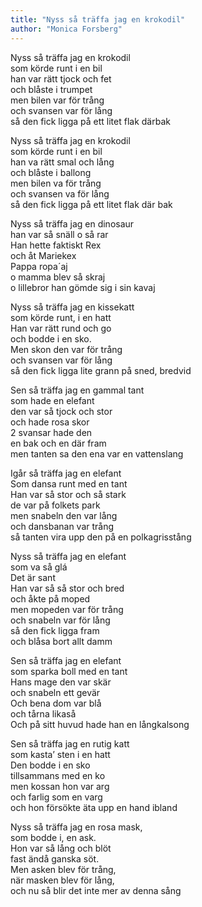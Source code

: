 ```yaml
---
title: "Nyss så träffa jag en krokodil"
author: "Monica Forsberg"
---
```


Nyss så träffa jag en krokodil\
som körde runt i en bil\
han var rätt tjock och fet\
och blåste i trumpet\
men bilen var för trång\
och svansen var för lång\
så den fick ligga på ett litet flak därbak

Nyss så träffa jag en krokodil\
som körde runt i en bil\
han va rätt smal och lång\
och blåste i ballong\
men bilen va för trång\
och svansen va för lång\
så den fick ligga på ett litet flak där bak

Nyss så träffa jag en dinosaur\
han var så snäll o så rar\
Han hette faktiskt Rex\
och åt Mariekex\
Pappa ropa´aj\
o mamma blev så skraj\
o lillebror han gömde sig i sin kavaj

Nyss så träffa jag en kissekatt\
som körde runt, i en hatt\
Han var rätt rund och go\
och bodde i en sko.\
Men skon den var för trång\
och svansen var för lång\
så den fick ligga lite grann på sned, bredvid

Sen så träffa jag en gammal tant\
som hade en elefant\
den var så tjock och stor\
och hade rosa skor\
2 svansar hade den\
en bak och en där fram\
men tanten sa den ena var en vattenslang

Igår så träffa jag en elefant\
Som dansa runt med en tant\
Han var så stor och så stark\
de var på folkets park\
men snabeln den var lång\
och dansbanan var trång\
så tanten vira upp den på en polkagrisstång

Nyss så träffa jag en elefant\
som va så glá\
Det är sant\
Han var så så stor och bred\
och åkte på moped\
men mopeden var för trång\
och snabeln var för lång\
så den fick ligga fram\
och blåsa bort allt damm

Sen så träffa jag en elefant\
som sparka boll med en tant\
Hans mage den var skär\
och snabeln ett gevär\
Och bena dom var blå\
och tårna likaså\
Och på sitt huvud hade han en långkalsong

Sen så träffa jag en rutig katt\
som kasta’ sten i en hatt\
Den bodde i en sko\
tillsammans med en ko\
men kossan hon var arg\
och farlig som en varg\
och hon försökte äta upp en hand ibland

Nyss så träffa jag en rosa mask,\
som bodde i, en ask.\
Hon var så lång och blöt\
fast ändå ganska söt.\
Men asken blev för trång,\
när masken blev för lång,\
och nu så blir det inte mer av denna sång
